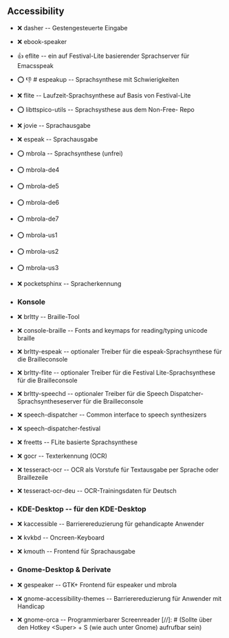 ##  Accessibility

- :x:  dasher  -- Gestengesteuerte Eingabe
- :x:  ebook-speaker  
- :+1:  eflite  -- ein auf Festival-Lite basierender Sprachserver für Emacsspeak
- :o: :-1:  # espeakup  -- Sprachsynthese mit Schwierigkeiten
- :x:  flite  -- Laufzeit-Sprachsynthese auf Basis von Festival-Lite
- :o:  libttspico-utils  -- Sprachsysthese aus dem Non-Free- Repo
- :x:  jovie  -- Sprachausgabe
- :x:  espeak  --  Sprachausgabe
- :o:  mbrola  -- Sprachsynthese (unfrei)
- :o:  mbrola-de4  
- :o:  mbrola-de5  
- :o:  mbrola-de6  
- :o:  mbrola-de7  
- :o:  mbrola-us1  
- :o:  mbrola-us2  
- :o:  mbrola-us3  
- :x:  pocketsphinx  -- Spracherkennung


- ###  Konsole  

- :x:  brltty  -- Braille-Tool
- :x:  console-braille  -- Fonts and keymaps for reading/typing unicode braille
- :x:  brltty-espeak  -- optionaler Treiber für die espeak-Sprachsynthese für die Brailleconsole
- :x:  brltty-flite  -- optionaler Treiber für die Festival Lite-Sprachsynthese für die Brailleconsole
- :x:  brltty-speechd  -- optionaler Treiber für die Speech Dispatcher-Sprachsyntheseserver für die Brailleconsole
- :x:  speech-dispatcher  -- Common interface to speech synthesizers
- :x:  speech-dispatcher-festival  
- :x:  freetts  -- FLite basierte Sprachsynthese
- :x:  gocr  -- Texterkennung (OCR)
- :x:  tesseract-ocr  -- OCR als Vorstufe für Textausgabe per Sprache oder Braillezeile
- :x:  tesseract-ocr-deu  -- OCR-Trainingsdaten für Deutsch


- ###  KDE-Desktop -- für den KDE-Desktop 

- :x:  kaccessible  -- Barrierereduzierung für gehandicapte Anwender
- :x:  kvkbd  -- Oncreen-Keyboard
- :x:  kmouth  -- Frontend für Sprachausgabe


- ###  Gnome-Desktop & Derivate  

- :x:  gespeaker  -- GTK+ Frontend für espeaker und mbrola
- :x:  gnome-accessibility-themes  -- Barrierereduzierung für Anwender mit Handicap
- :x:  gnome-orca  -- Programmierbarer Screenreader
[//]: # (Sollte über den Hotkey \<Super\> + S (wie auch unter Gnome) aufrufbar sein)
